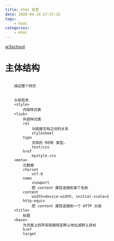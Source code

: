 ```yaml
---
title: html 标签
date: 2020-04-19 17:37:32
tags:
	- html
categories:
	- Html
---
```


[w3school](http://www.w3school.com.cn/html/index.asp)

# 主体结构
##	<html>
		描述整个网页
##	<head>
		头部信息
		<style>
			内部样式表
		<link>
			外部样式表
			rel
				与链接文档之间的关系
				stylesheet
			type
				文档的 MIME 类型。
				text/css
			href
				mystyle.css
		<meta>
			元数据
			charset
				utf-8
			name
				viewport
				把 content 属性连接到某个名称
			content
				width=device-width, initial-scale=1
			http-equiv 
				把 content 属性连接到一个 HTTP 头部
		<title>
			标题
		<base>
			为页面上的所有链接规定默认地址或默认目标
			href
			target
##	<script>
		js脚本
##	<noscript>
		浏览器不支持 JavaScript 时显示内容
##	<body>
		主体，可见区域
# 块元素
##	代码相关
		<pre>
			代码格式化
##	引用相关
		<address>
			地址信息
##	列表相关
		<ul>
			无序列表
			type
				disc
					黑圆点
				circle
					白圆点
				square
					黑方块
		<ol>
			有序列表
			type
				默认123顺序
				a
				A
				I
				i
		<li>
			列表项
		<dl>
			定义列表
		<dt>
			定义项目
		<dd>
			定义的描述
##	表单相关
		<form>
			子元素
				<label>
				<input>
					type
						text
						password
						checkbox
						radio
						reset
						submit
						hidden
				<select>
					<option>
				<textarea>
					rows
					cols
				<fieldset>
					组合表单中的相关数据
					<legend>
						框上的说明文字
				<button>
					type
						button
						submit
			属性
				action
				method
				accept-charset
					字符集
				autocomplete
					是否自动完成表单
				enctype
					数据的编码
					application/x-www-form-urlencoded
				novalidate
					不验证表单
				target
##	其他
		<h1> ~ <h6>
			标题
		<p>
			段落
		<table>
			表格
			<caption>
				标题
			<thead>
				页尾
				valign
					垂直对齐
				align
					水平对齐
			<tbody>
				主体
				valign
					垂直对齐
				align
					水平对齐
			<tfoot>
				页脚
				valign
					垂直对齐
				align
					水平对齐
			<col>
				为表格中一个或多个列定义属性值
				align
					水平对齐
				char
					根据哪个字符来对齐与 col 元素相关的内容
				charoff
					第一个对齐字符的偏移量
				span
					横跨的列数
				valign
					垂直对齐
				width
			<colgroup>
				用于对表格中的列进行组合，以便对其进行格式化
			<tr>
				行
				每行不同数量的单元格可以实现单元格合并
				<th>
					表头，加粗
					子主题 2
					rowspan
						跨列
				<td>
					单元格
					rowspan
						跨列
			属性
				frame
					box
						四周带线
					above
						上边带线
					below
						下边带线
					hsides
						上下两边带线
					vsides
						左右两边带线
				cellpadding
					单元格内边距
				border
		<hr />
			水平线
		<div>
		<iframe>
			在网页内显示网页
			指定name，可在<a>中跳转iframe
# 内联元素
##	文本相关
		<b>
			加粗
		<strong>
			加粗
		<em>
			强调
		<i>
			斜体
		<big>
			大号字
		<small>
			小号字
		<sup>
			上标
		<sub>
			下标
		<ins>
			下划线
		<del>
			删除线
##	代码相关
		<code>
			显示单行代码
		<kbd>
			键盘输入字
		<tt>
			打字机字
		<samp>
			样本字
		<var>
			变量字
			与 <pre> 及 <code> 标签配合使用
##	引用相关
		<abbr>
			缩写
		<acronym>
			首字母缩写
			HTML5 中不支持 <acronym> 标签。请使用 <abbr> 标签
		<bdo>
			文字方向
			dir
				ltr
					从左向右
				rtl
					从右向左
		<blockquote>
			长引用
			前后添加了换行，并增加了外边距。
		<q>
			短引用
			自动加双引号
		<cite>
			引用、引证
			如书籍或杂志的标题
		<dfn>
			项目
##	其他
###		<span>
###		<a>
			href
				http://domain.com
					跳转外链
				/index.html
					跳转到本地域名页面
				#someid
					跳转到锚点，id属性或name属性
				mailto:someone@microsoft.com?cc=someoneelse@microsoft.com&bcc=andsomeoneelse2@microsoft.com
	            &subject=Summer%20Party&body=party!"
					邮件
			target
				_blank
					新窗口打开
				_top
				_parent
				_self
###		<img>
			src
				本地路径或网络路径
			alt
				最好加上，显示不出图片时显示的内容
			width
				最好加上，图片加载前就会先预留位置
			height
				最好加上，图片加载前就会先预留位置
###		<map>
			<area>
				带有可点击区域的图像映射
				shape
					rect
						矩形
					circle
						圆形
					poly
				coords
					可点击区域坐标
					"129,161,10"
						圆形
					"0,0,110,260"
						矩形
				href
				target
###		<td>
			表格单元格
#空元素
##	<br />
		换行